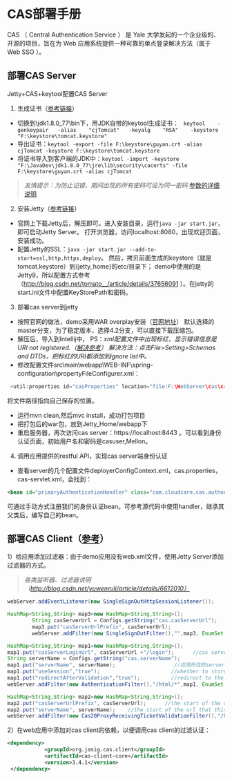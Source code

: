 
# CAS部署手册
CAS （ Central Authentication Service ） 是 Yale 大学发起的一个企业级的、开源的项目，旨在为 Web 应用系统提供一种可靠的单点登录解决方法（属于 Web SSO ）。

## 部署CAS Server
Jetty+CAS+keytool配置CAS Server
1. 生成证书（[参考链接](http://blog.csdn.net/dotuian/article/details/9311109)）
 + 切换到\jdk1.8.0_77\bin下，用JDK自带的keytool生成证书： ` keytool    -genkeypair   -alias    "cjTomcat"   -keyalg    "RSA"    -keystore     "F:\keystore\tomcat.keystore"`
 + 导出证书：`keytool -export -file F:\keystore\guyan.crt -alias cjTomcat -keystore F:\keystore\tomcat.keystore`
 + 将证书导入到客户端的JDK中：`keytool -import -keystore "F:\JavaDev\jdk1.8.0_77\jre\lib\security\cacerts" -file F:\keystore\guyan.crt -alias cjTomcat`
>*友情提示：为防止记错，期间出现的所有密码可设为同一密码*
> [参数的详细说明](http://www.kafeitu.me/sso/2010/11/05/sso-cas-full-course.html )

2. 安装Jetty（[参考链接](http://blog.csdn.net/dotuian/article/details/9311109)）
 + 官网上下载Jetty后，解压即可。进入安装目录，运行`java -jar start.jar`，即可启动Jetty Server。
打开浏览器，访问localhost:8080，出现欢迎页面，安装成功。
 + 配置Jetty的SSL：`java -jar start.jar --add-to-start=ssl,http,https,deploy`。
然后，拷贝前面生成的keystore（就是tomcat.keystore）到{jetty_home}的etc/目录下；
demo中使用的是Jetty9，所以配置方式参考（http://blog.csdn.net/tomato__/article/details/37656091 ）。在jetty的start.ini文件中配置KeyStorePath和密码。

3. 部署cas server到jetty
 + 按照官网的做法，demo采用WAR overplay安装（[官网地址](https://github.com/apereo/cas-overlay-template/tree/4.2)）
默认选择的master分支，为了稳定版本，选择4.2分支，可以直接下载压缩包。
 + 解压后，导入到Intellij中，
PS：*xml配置文件中出现标红，显示错误信息是URI not registered.（[解决参考](https://www.jetbrains.com/help/idea/2017.1/schemas-and-dtds.html)）
解决方法：点击File>Setting>Schemas and DTDs，把标红的URI都添加到ignore list中。*
 + 修改配置文件src\main\webapp\WEB-INF\spring-configuration\propertyFileConfigurer.xml：
```java
 <util:properties id="casProperties" location="file:F:\WebServer\cas\cas.properties" />
```
将文件路径指向自己保存的位置。
 + 运行mvn clean,然后mvc install，成功打包项目
 + 把打包后的war包，放到Jetty_Home/webapp下
 + 重启服务器，再次访问cas server：https://localhost:8443 。可以看到身份认证页面，初始用户名和密码是casuser,Mellon。

4.  调用应用提供的restful API，实现cas server端身份认证
 + 查看server的几个配置文件deployerConfigContext.xml，cas.properties，cas-servlet.xml，会找到：
```xml
<bean id="primaryAuthenticationHandler" class="com.cloudcare.cas.authentication.DemoAcceptUsersAuthenticationHandler"/>
```
可通过手动方式注册我们的身份认证bean。可参考源代码中使用handler，继承其父类后，编写自己的bean。

## 部署CAS Client（[参考](http://blog.csdn.net/my580236/article/details/39253863)）
1）给应用添加过滤器：由于demo应用没有web.xml文件，使用Jetty Server添加过滤器的方式。
>*各类监听器、过滤器说明（http://blog.csdn.net/yuwenruli/article/details/6612010）*

```java
webServer.addEventListener(new SingleSignOutHttpSessionListener());
```
```java
HashMap<String,String> map3=new HashMap<String,String>();
        String casServerUrl = Configs.getString("cas.casServerUrl");
        map3.put("casServerUrlPrefix", casServerUrl);
        webServer.addFilter(new SingleSignOutFilter(),"",map3, EnumSet.of(DispatcherType.REQUEST, DispatcherType.ASYNC));HashMap<String,String> map3=new HashMap<String,String>();
```
```java
HashMap<String,String> map1=new HashMap<String,String>();
map1.put("casServerLoginUrl", casServerUrl +"/login");      //cas server login路径
String serverName = Configs.getString("cas.serverName");
map1.put("serverName", serverName);                   //应用所在的server name
map1.put("useSession","true");                       //whether to store the Assertion in session or not
map1.put("redirectAfterValidation","true");          //redirect to the same url after ticket valication
webServer.addFilter(new AuthenticationFilter(),"/html/*",map1, EnumSet.of(DispatcherType.REQUEST, DispatcherType.ASYNC));

```
```java
HashMap<String,String> map2=new HashMap<String,String>();
map2.put("casServerUrlPrefix", casServerUrl);      //the start of the cas server url
map2.put("serverName", serverName);    //the start of the url that this application is runnin on
webServer.addFilter(new Cas20ProxyReceivingTicketValidationFilter(),"/html/*",map2, EnumSet.of(DispatcherType.REQUEST, DispatcherType.ASYNC));
```
2）在web应用中添加对cas client的依赖，以便调用cas client的过滤认证：
```xml
<dependency>
            <groupId>org.jasig.cas.client</groupId>
            <artifactId>cas-client-core</artifactId>
            <version>3.4.1</version>
 </dependency>
```